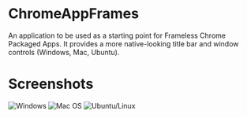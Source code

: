 ChromeAppFrames
===============

An application to be used as a starting point for Frameless Chrome Packaged Apps. It provides a more native-looking title bar and window controls (Windows, Mac, Ubuntu).

Screenshots
===============
![Windows](https://cloud.githubusercontent.com/assets/7570412/3896403/c86b865e-2257-11e4-8df1-8d2d22cb3748.png) 
![Mac OS](https://cloud.githubusercontent.com/assets/7570412/3896406/cb30ce58-2257-11e4-99af-f5ea3a35b3a3.png) 
![Ubuntu/Linux](https://cloud.githubusercontent.com/assets/7570412/3896408/ccdfb336-2257-11e4-9c2b-f78c5ff159e1.png)
